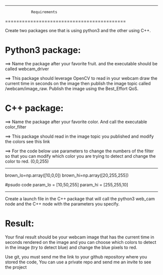 ___________________________________________
                Requirements                              
===========================================

Create two packages one that is using python3 and the other using C++.

 

Python3 package:
================

==> Name the package after your favorite fruit. and the executable should be called webcam_driver

==> This package should leverage OpenCV to read in your webcam draw the current time in seconds on the image then publish the image topic called /webcam/image_raw. Publish the image using the Best_Effort  QoS.

C++ package:
============

==> Name the package after your favorite color. And call the executable color_filter

==> This package should read in the image topic you published and modify the colors see this link

==> For the code below use parameters to change the numbers of the filter so that you can modify which color you are trying to detect and change the color to red. (0,0,255)

---------------------------------------------------------------------------
brown_lo=np.array([10,0,0])
brown_hi=np.array([20,255,255])


#psudo code
param_lo = [10,50,255]
param_hi = [255,255,10]

------------------------------------------------------------------------------------------------

Create a launch file in the C++ package that will call the python3 web_cam node and the C++ node with the parameters you specify.

Result:
======

Your final result should be your webcam image that has the current time in seconds rendered on the image and you can choose which colors to detect in the image (try to detect blue) and change the blue pixels to red.

 

Use git, you must send me the link to your github repository where you stored the code, You can use a private repo and send me an invite to see the project
 



